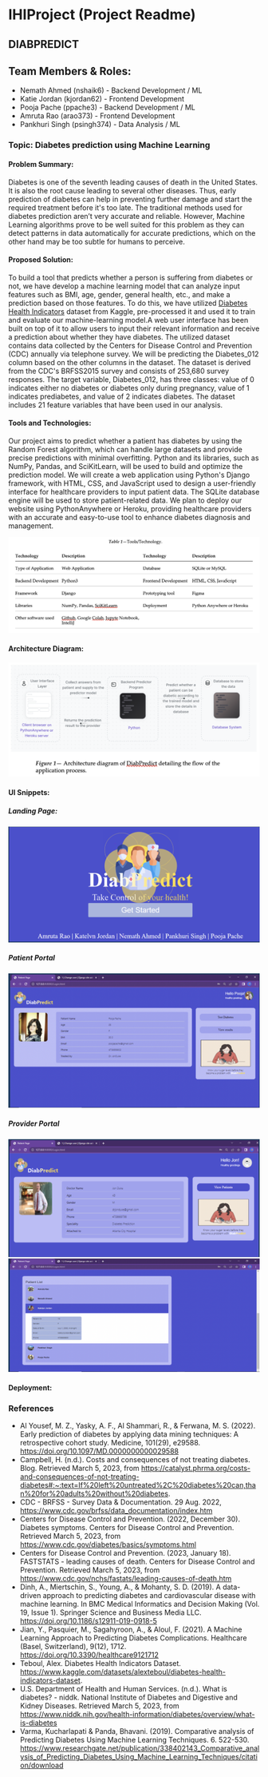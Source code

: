 # IHIProject (Project Readme)

## DIABPREDICT

## Team Members & Roles:
- Nemath Ahmed (nshaik6) - Backend Development / ML
- Katie Jordan (kjordan62) - Frontend Development
- Pooja Pache (ppache3) - Backend Development / ML
- Amruta Rao (arao373) -  Frontend Development
- Pankhuri Singh (psingh374) - Data Analysis / ML


### Topic: Diabetes prediction using Machine Learning
#### Problem Summary: 
Diabetes is one of the seventh leading causes of death in the United States. It is also the root cause leading to several other diseases. Thus, early prediction of diabetes can help in preventing further damage and start the required treatment before it's too late. The traditional methods used for diabetes prediction aren’t very accurate and reliable. However, Machine Learning algorithms prove to be well suited for this problem as they can detect patterns in data automatically for accurate predictions, which on the other hand may be too subtle for humans to perceive.

#### Proposed Solution:
To build a tool that predicts whether a person is suffering from diabetes or not, we have develop a machine learning model that can analyze input features such as BMI, age, gender, general health, etc., and make a prediction based on those features. 
To do this, we have utilized [Diabetes Health Indicators](https://www.kaggle.com/datasets/alexteboul/diabetes-health-indicators-dataset) dataset from Kaggle, pre-processed it and used it to train and evaluate our machine-learning model.A web user interface has been built on top of it to allow users to input their relevant information and receive a prediction about whether they have diabetes. 
The utilized dataset contains data collected by the Centers for Disease Control and Prevention (CDC) annually via telephone survey. We will be predicting the Diabetes_012 column based on the other columns in the dataset. The dataset is derived from the CDC's BRFSS2015 survey and consists of 253,680 survey responses. The target variable, Diabetes_012, has three classes: value of 0 indicates either no diabetes or diabetes only during pregnancy, value of 1 indicates prediabetes, and value of 2 indicates diabetes. The dataset includes 21 feature variables that have been used in our analysis.

#### Tools and Technologies:
Our project aims to predict whether a patient has diabetes by using the Random Forest algorithm, which can handle large datasets and provide precise predictions with minimal overfitting. Python and its libraries, such as NumPy, Pandas, and SciKitLearn, will be used to build and optimize the prediction model. We will create a web application using Python's Django framework, with HTML, CSS, and JavaScript used to design a user-friendly interface for healthcare providers to input patient data. The SQLite database engine will be used to store patient-related data. We plan to deploy our website using PythonAnywhere or Heroku, providing healthcare providers with an accurate and easy-to-use tool to enhance diabetes diagnosis and management. 

![image](https://github.com/nemathahmed/IHIProject/blob/main/images/Table1.png)

#### Architecture Diagram:

![image](https://github.com/nemathahmed/IHIProject/blob/main/images/architecture_diagram.png)

#### UI Snippets:

##### Landing Page:
![image](https://github.com/nemathahmed/IHIProject/blob/main/images/HomePage.png)

##### Patient Portal
![image](https://github.com/nemathahmed/IHIProject/blob/main/images/PatientPortal.png)

##### Provider Portal

![image](https://github.com/nemathahmed/IHIProject/blob/main/images/ProviderPortal1.png)
![image](https://github.com/nemathahmed/IHIProject/blob/main/images/ProviderPortal2.png)


#### Deployment:






### References
- Al Yousef, M. Z., Yasky, A. F., Al Shammari, R., & Ferwana, M. S. (2022). Early prediction of diabetes by applying data mining techniques: A retrospective cohort study. Medicine, 101(29), e29588. https://doi.org/10.1097/MD.0000000000029588  
- Campbell, H. (n.d.). Costs and consequences of not treating diabetes. Blog. Retrieved March 5, 2023, from https://catalyst.phrma.org/costs-and-consequences-of-not-treating-diabetes#:~:text=If%20left%20untreated%2C%20diabetes%20can,than%20for%20adults%20without%20diabetes. 
- CDC - BRFSS - Survey Data & Documentation. 29 Aug. 2022, https://www.cdc.gov/brfss/data_documentation/index.htm 
- Centers for Disease Control and Prevention. (2022, December 30). Diabetes symptoms. Centers for Disease Control and Prevention. Retrieved March 5, 2023, from https://www.cdc.gov/diabetes/basics/symptoms.html 
- Centers for Disease Control and Prevention. (2023, January 18). FASTSTATS - leading causes of death. Centers for Disease Control and Prevention. Retrieved March 5, 2023, from https://www.cdc.gov/nchs/fastats/leading-causes-of-death.htm 
- Dinh, A., Miertschin, S., Young, A., & Mohanty, S. D. (2019). A data-driven approach to predicting diabetes and cardiovascular disease with machine learning. In BMC Medical Informatics and Decision Making (Vol. 19, Issue 1). Springer Science and Business Media LLC. https://doi.org/10.1186/s12911-019-0918-5 
- Jian, Y., Pasquier, M., Sagahyroon, A., & Aloul, F. (2021). A Machine Learning Approach to Predicting Diabetes Complications. Healthcare (Basel, Switzerland), 9(12), 1712. https://doi.org/10.3390/healthcare9121712 
- Teboul, Alex. Diabetes Health Indicators Dataset. https://www.kaggle.com/datasets/alexteboul/diabetes-health-indicators-dataset.  
- U.S. Department of Health and Human Services. (n.d.). What is diabetes? - niddk. National Institute of Diabetes and Digestive and Kidney Diseases. Retrieved March 5, 2023, from https://www.niddk.nih.gov/health-information/diabetes/overview/what-is-diabetes 
- Varma, Kucharlapati & Panda, Bhavani. (2019). Comparative analysis of Predicting Diabetes Using Machine Learning Techniques. 6. 522-530. https://www.researchgate.net/publication/338402143_Comparative_analysis_of_Predicting_Diabetes_Using_Machine_Learning_Techniques/citation/download  
